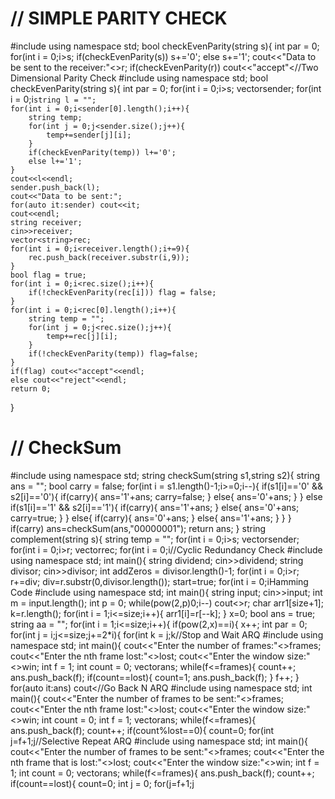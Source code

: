 <H1>// SIMPLE PARITY CHECK</H1>
#include<bits/stdc++.h>
using namespace std;
bool checkEvenParity(string s){
    int par = 0;
    for(int i = 0;i<s.length();i++){
        if(s[i]=='1') par++;
    }
    return par%2==0;
}
int main(){
    string s;
    cin>>s;
    if(checkEvenParity(s)) s+='0';
    else s+='1';
    cout<<"Data to be sent to the receiver:"<<s<<endl;
    string r;
    cin>>r;
    if(checkEvenParity(r)) cout<<"accept"<<endl;
    else cout<<"reject"<<endl;
    return 0;
}



<H1>//Two Dimensional Parity Check</H1>
#include<bits/stdc++.h>
using namespace std;
bool checkEvenParity(string s){
    int par = 0;
    for(int i = 0;i<s.length();i++){
        if(s[i]=='1') par++;
    }
    return par%2==0;
}
int main(){
    string s;cin>>s;
    vector<string>sender;
    for(int i = 0;i<s.length();i+=8){
        sender.push_back(s.substr(i,8));
    }
    for(int i = 0;i<sender.size();i++){
        if(checkEvenParity(sender[i])) sender[i]+='0';
        else sender[i]+='1';
    }

    string l = "";
    for(int i = 0;i<sender[0].length();i++){
        string temp;
        for(int j = 0;j<sender.size();j++){
            temp+=sender[j][i];
        }
        if(checkEvenParity(temp)) l+='0';
        else l+='1';
    }
    cout<<l<<endl;
    sender.push_back(l);
    cout<<"Data to be sent:";
    for(auto it:sender) cout<<it;
    cout<<endl;
    string receiver;
    cin>>receiver;
    vector<string>rec;
    for(int i = 0;i<receiver.length();i+=9){
        rec.push_back(receiver.substr(i,9));
    }
    bool flag = true;
    for(int i = 0;i<rec.size();i++){
        if(!checkEvenParity(rec[i])) flag = false;
    }
    for(int i = 0;i<rec[0].length();i++){
        string temp = "";
        for(int j = 0;j<rec.size();j++){
            temp+=rec[j][i];
        }
        if(!checkEvenParity(temp)) flag=false;
    }
    if(flag) cout<<"accept"<<endl;
    else cout<<"reject"<<endl;
    return 0;
}



<H1>// CheckSum</H1>
#include<bits/stdc++.h>
using namespace std;
string checkSum(string s1,string s2){
    string ans = "";
    bool carry = false;
    for(int i = s1.length()-1;i>=0;i--){
        if(s1[i]=='0' && s2[i]=='0'){
            if(carry){
                ans='1'+ans;
                carry=false;
            }
            else{
                ans='0'+ans;
            }
        }
        else if(s1[i]=='1' && s2[i]=='1'){
            if(carry){
                ans='1'+ans;
            }
            else{
                ans='0'+ans;
                carry=true;
            }
        }
        else{
            if(carry){
                ans='0'+ans;
            }
            else{
                ans='1'+ans;
            }
        }
    }
    if(carry) ans=checkSum(ans,"00000001");
    return ans;
}
string complement(string s){
    string temp = "";
    for(int i = 0;i<s.length();i++){
        if(s[i]=='1') temp+='0';
        else temp+='1';
    }
    return temp;
}
int main(){
    string s;cin>>s;
    vector<string>sender;
    for(int i = 0;i<s.length();i+=8){
        sender.push_back(s.substr(i,i+8));
    }
    string add = sender[0];
    for(int i = 1;i<sender.size();i++){
        add=checkSum(add,sender[i]);
    }
    add=complement(add);
    string r;cin>>r;
    vector<string>rec;
    for(int i = 0;i<r.length();i+=8){
        rec.push_back(r.substr(i,8));
    }
    string radd = rec[0];
    for(int i = 1;i<rec.size();i++){
        radd=checkSum(radd,rec[i]);
    }
    radd=checkSum(radd,add);
    radd=complement(radd);
    bool flag = true;
    for(auto it:radd) if(it!='0') flag = false;
    if(flag) cout<<"accept"<<endl;
    else cout<<"reject"<<endl;
    return 0;
}



<H1>//Cyclic Redundancy Check</H1>
#include<bits/stdc++.h>
using namespace std;
int main(){
    string dividend;
    cin>>dividend;
    string divisor;
    cin>>divisor;
    int addZeros = divisor.length()-1;
    for(int i = 0;i<addZeros;i++) dividend+='0';
    string div = dividend.substr(0,divisor.length());
    bool start = true;
    for(int i = 0;i<dividend.length()-divisor.length();i++){
        if(start && dividend[i]=='0'){
            div=dividend.substr(i+1,divisor.length());
            continue;
        }
        start = false;
        string temp = "";
        if(div[0]!='0'){
            for(int j = 0;j<divisor.length();j++){
                if(div[j]==divisor[j]){
                    temp+='0';
                }
                else{
                    temp+='1';
                }
            }
            div=temp.substr(1,temp.length());
            div+=dividend[i+divisor.length()];
        }
        else{
            div=div.substr(1,div.length());
            div+=dividend[i+divisor.length()];
        }
    }
    div=div.substr(1,div.length());
    cout<<div<<endl;
    string r;cin>>r;
    r+=div;
    div=r.substr(0,divisor.length());
    start=true;
    for(int i = 0;i<r.length()-divisor.length();i++){
        if(start && r[i]=='0'){
            div=r.substr(i+1,divisor.length());
            continue;
        }
        start = false;
        string temp = "";
        if(div[0]!='0'){
            for(int j = 0;j<divisor.length();j++){
                if(div[j]==divisor[j]){
                    temp+='0';
                }
                else{
                    temp+='1';
                }
            }
            div=temp.substr(1,temp.length());
            div+=r[divisor.length()+i];
        }
        else{
            div=div.substr(1,div.length());
            div+=r[divisor.length()+i];
        }
    }
    cout<<"div::"<<div<<endl;
    div=div.substr(1,div.length());
    bool flag = true;
    for(auto it:div) if(it!='0') flag = false;
    if(flag) cout<<"accept"<<endl;
    else cout<<"reject"<<endl;
    return 0;
}
// 1101011011
// 10011


<H1>Hamming Code</H1>
#include<bits/stdc++.h>
using namespace std;
int main(){
    string input;
    cin>>input;
    int m = input.length();
    int p = 0;
    while(pow(2,p)<p+m+1) p++;
    int size = m+p;
    char arr[size+1];
    int k = m;
    int x = 0;
    for(int i = 1;i<=size;i++){
        if(pow(2,x)!=i){
            arr[i]=input[--k];
        }
        else{
            x++;
        }
    }
    x=0;
    for(int i = 1;i<=size;i++){
        if(pow(2,x)==i){
            x++;
            int par = 0;
            for(int j = i;j<=size;j+=2*i){
                for(int k = j;k<j+i && k<=size;k++){
                    if(k!=i){
                        if(arr[k]=='1') par++;
                    }
                }
            }
            if(par%2==0) arr[i]='0';
            else arr[i]='1';
        }
    }
    cout<<"Hamming Code:";
    for(int i = size;i>0;i--) cout<<arr[i];
    cout<<endl;
    string r;
    cin>>r;
    char arr1[size+1];
    k=r.length();
    for(int i = 1;i<=size;i++){
        arr1[i]=r[--k];
    }
    x=0;
    bool ans = true;
    string aa = "";
    for(int i = 1;i<=size;i++){
        if(pow(2,x)==i){
            x++;
            int par = 0;
            for(int j = i;j<=size;j+=2*i){
                for(int k = j;k<j+i && k<=size;k++){
                    if(arr1[k]=='1') par++;
                }
            }
            if(par%2!=0){
                ans=false;
                aa+='1';
            }
            else{
                aa+='0';
            }
        }
    }
    if(ans){
        cout<<"no error"<<endl;
    }
    else{
        cout<<"error at:"<<endl;
        int a = 0;
        for(int i = 0;i<aa.size();i++){
            if(aa[i]=='1'){
                a+=pow(2,i);
            }
        }
        cout<<a<<endl;
    }
    return 0;
}



<H1>//Stop and Wait ARQ</H1>
#include<bits/stdc++.h>
using namespace std;
int main(){
    cout<<"Enter the number of frames:"<<endl;
    int frames;
    cin>>frames;
    cout<<"Enter the nth frame lost:"<<endl;
    int lost;
    cin>>lost;
    cout<<"Enter the window size:"<<endl;
    int win;
    cin>>win;
    int f = 1;
    int count = 0;
    vector<int>ans;
    while(f<=frames){
        count++;
        ans.push_back(f);
        if(count==lost){
            count=1;
            ans.push_back(f);
        }
        f++;
    }
    for(auto it:ans) cout<<it<<" ";
    cout<<endl;
    return 0;
}



<H1>//Go Back N ARQ</H1>
#include<bits/stdc++.h>
using namespace std;
int main(){
    cout<<"Enter the number of frames to be sent:"<<endl;
    int frames;cin>>frames;
    cout<<"Enter the nth frame lost:"<<endl;
    int lost;cin>>lost;
    cout<<"Enter the window size:"<<endl;
    int win;cin>>win;
    int count = 0;
    int f = 1;
    vector<int>ans;
    while(f<=frames){
        ans.push_back(f);
        count++;
        if(count%lost==0){
            count=0;
            for(int j=f+1;j<f+win && j<=frames;j++){
                ans.push_back(j);
                count++;
            }
        }
        else{
            f++;
        }
    }
    for(auto it:ans) cout<<it<<" ";
    return 0;
}



<H1>//Selective Repeat ARQ</H1>
#include<bits/stdc++.h>
using namespace std;
int main(){
    cout<<"Enter the number of frames to be sent:"<<endl;
    int frames;cin>>frames;
    cout<<"Enter the nth frame that is lost:"<<endl;
    int lost;cin>>lost;
    cout<<"Enter the window size:"<<endl;
    int win;cin>>win;
    int f = 1;
    int count = 0;
    vector<int>ans;
    while(f<=frames){
        ans.push_back(f);
        count++;
        if(count==lost){
            count=0;
            int j = 0;
            for(j=f+1;j<f+win && j<=frames;j++){
                ans.push_back(j);
                count++;
            }
            ans.push_back(f);
            count++;
            f=j;
        }
        else{
            f++;
        }
    }
    for(auto it:ans) cout<<it<<" ";
}